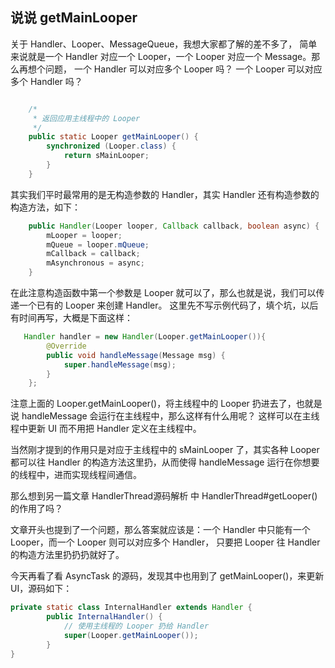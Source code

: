 ## 说说 getMainLooper

关于 Handler、Looper、MessageQueue，我想大家都了解的差不多了，
简单来说就是一个 Handler 对应一个 Looper，一个 Looper 对应一个 Message。那么再想个问题，
一个 Handler 可以对应多个 Looper 吗？ 一个 Looper 可以对应多个 Handler 吗？

```java

    /*
     * 返回应用主线程中的 Looper
     */
    public static Looper getMainLooper() {
        synchronized (Looper.class) {
            return sMainLooper;
        }
    }
```


其实我们平时最常用的是无构造参数的 Handler，其实 Handler 还有构造参数的构造方法，如下：

```java
    public Handler(Looper looper, Callback callback, boolean async) {
        mLooper = looper;
        mQueue = looper.mQueue;
        mCallback = callback;
        mAsynchronous = async;
    }
```
在此注意构造函数中第一个参数是 Looper 就可以了，那么也就是说，我们可以传递一个已有的 Looper 来创建 Handler。
这里先不写示例代码了，填个坑，以后有时间再写，大概是下面这样：

```java
   Handler handler = new Handler(Looper.getMainLooper()){
        @Override
        public void handleMessage(Message msg) {
            super.handleMessage(msg);
        }
    };
```

注意上面的 Looper.getMainLooper()，将主线程中的 Looper 扔进去了，也就是说 handleMessage 会运行在主线程中，那么这样有什么用呢？
这样可以在主线程中更新 UI 而不用把 Handler 定义在主线程中。

当然刚才提到的作用只是对应于主线程中的 sMainLooper 了，其实各种 Looper 都可以往 Handler 的构造方法这里扔，从而使得 handleMessage 运行在你想要的线程中，进而实现线程间通信。

那么想到另一篇文章 HandlerThread源码解析 中 HandlerThread#getLooper() 的作用了吗？

文章开头也提到了一个问题，那么答案就应该是：一个 Handler 中只能有一个 Looper，而一个 Looper 则可以对应多个 Handler，
只要把 Looper 往 Handler 的构造方法里扔扔扔就好了。

今天再看了看 AsyncTask 的源码，发现其中也用到了 getMainLooper()，来更新 UI，源码如下：

```java
private static class InternalHandler extends Handler {
        public InternalHandler() {
            // 使用主线程的 Looper 扔给 Handler
            super(Looper.getMainLooper());
        }
}
```

